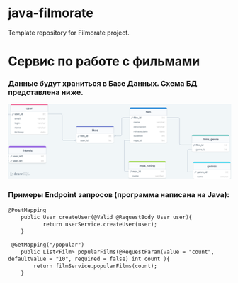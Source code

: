 # java-filmorate
Template repository for Filmorate project.

# Сервис по работе с фильмами #

### Данные будут храниться в Базе Данных. Схема БД представлена ниже. ###


![Схема БД](src/main/resources/drawSQL-export-2022-09-10_15_07.png)

### Примеры Endpoint запросов (программа написана на Java): ###

```  
@PostMapping
    public User createUser(@Valid @RequestBody User user){
           return userService.createUser(user);
    }
```

```  
 @GetMapping("/popular")
    public List<Film> popularFilms(@RequestParam(value = "count", defaultValue = "10", required = false) int count ){
        return filmService.popularFilms(count);
    }
```